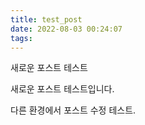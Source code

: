 ```yaml
---
title: test_post
date: 2022-08-03 00:24:07
tags:
---
```


새로운 포스트 테스트

새로운 포스트 테스트입니다.

다른 환경에서 포스트 수정 테스트.
